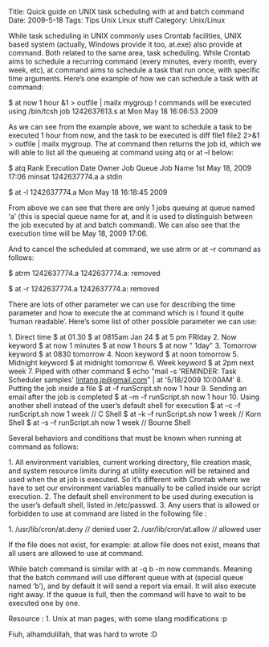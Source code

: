Title: Quick guide on UNIX task scheduling with at and batch command
Date: 2009-5-18
Tags: Tips Unix Linux stuff
Category: Unix/Linux

While task scheduling in UNIX commonly uses Crontab facilities, UNIX based system (actually, Windows provide it too, at.exe) also provide at command. Both related to the same area, task scheduling. While Crontab aims to schedule a recurring command (every minutes, every month, every week, etc), at command aims to schedule a task that run once, with specific time arguments. Here’s one example of how we can schedule a task with at command:



$ at now 1 hour &1 > outfile | mailx mygroup
!
commands will be executed using /bin/tcsh
job 1242637613.s at Mon May 18 16:06:53 2009



As we can see from the example above, we want to schedule a task to be executed 1 hour from now, and the task to be executed is diff file1 file2 2>&1 > outfile | mailx mygroup. The at command then returns the job id, which we will able to list all the queueing at command using atq or at –l below:



$ atq
Rank Execution Date Owner Job Queue Job Name
1st May 18, 2009 17:06 minsat 1242637774.a a stdin

$ at -l
1242637774.a Mon May 18 16:18:45 2009



From above we can see that there are only 1 jobs queuing at queue named ‘a’ (this is special queue name for at, and it is used to distinguish between the job executed by at and batch command). We can also see that the execution time will be May 18, 2009 17:06.



And to cancel the scheduled at command, we use atrm or at –r command as follows:

$ atrm 1242637774.a
1242637774.a: removed

$ at -r 1242637774.a
1242637774.a: removed



There are lots of other parameter we can use for describing the time parameter and how to execute the at command which is I found it quite ‘human readable’. Here’s some list of other possible parameter we can use:



1\. Direct time
$ at 01.30
$ at 0815am Jan 24
$ at 5 pm FRIday
2\. Now keyword
$ at now 1 minutes
$ at now 1 hours
$ at now " 1day"
3\. Tomorrow keyword
$ at 0830 tomorrow
4\. Noon keyword
$ at noon tomorrow
5\. Midnight keyword
$ at midnight tomorrow
6\. Week keyword
$ at 2pm next week
7\. Piped with other command
$ echo "mail -s 'REMINDER: Task Scheduler samples' lintang.jp@gmail.com" | at '5/18/2009 10:00AM'
8\. Putting the job inside a file
$ at –f runScript.sh now 1 hour
9\. Sending an email after the job is completed
$ at –m –f runScript.sh now 1 hour
10\. Using another shell instead of the user’s default shell for execution
$ at –c –f runScript.sh now 1 week // C Shell
$ at –k –f runScript.sh now 1 week // Korn Shell
$ at –s –f runScript.sh now 1 week // Bourne Shell

Several behaviors and conditions that must be known when running at command as follows:



1\. All environment variables, current working directory, file creation mask, and system resource limits during at utility execution will be retained and used when the at job is executed. So it’s different with Crontab where we have to set our environment variables manually to be called inside our script execution.
2\. The default shell environment to be used during execution is the user’s default shell, listed in /etc/passwd.
3\. Any users that is allowed or forbidden to use at command are listed in the following file :



1\. /usr/lib/cron/at.deny // denied user
2\. /usr/lib/cron/at.allow // allowed user



If the file does not exist, for example: at.allow file does not exist, means that all users are allowed to use at command.

While batch command is similar with at -q b -m now commands. Meaning that the batch command will use different queue with at (special queue named ‘b’), and by default it will send a report via email. It will also execute right away. If the queue is full, then the command will have to wait to be executed one by one.



Resource : 1. Unix at man pages, with some slang modifications :p

Fiuh, alhamdulillah, that was hard to wrote :D

